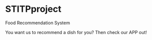 # STITPproject
Food Recommendation System

You want us to recommend a dish for you? Then check our APP out! 
